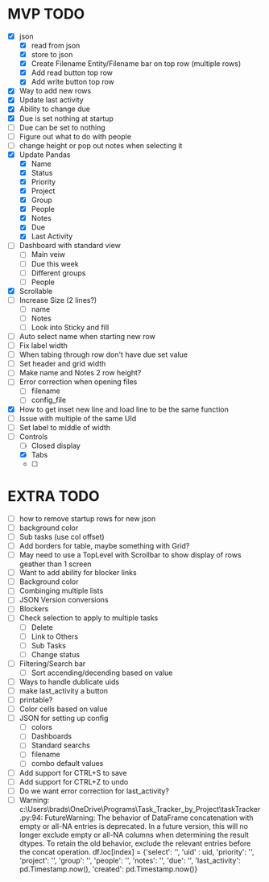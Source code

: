 # MVP TODO
- [x] json
    - [x] read from json
    - [x] store to json
    - [x] Create Filename Entity/Filename bar on top row (multiple rows)
    - [x] Add read button top row
    - [x] Add write button top row
- [x] Way to add new rows
- [x] Update last activity
- [x] Ability to change due
- [x] Due is set nothing at startup
- [ ] Due can be set to nothing
- [ ] Figure out what to do with people
- [ ] change height or pop out notes when selecting it
- [x] Update Pandas
    - [x] Name
    - [x] Status
    - [x] Priority 
    - [x] Project 
    - [x] Group
    - [x] People
    - [x] Notes
    - [x] Due
    - [x] Last Activity
- [ ] Dashboard with standard view
    - [ ] Main veiw
    - [ ] Due this week
    - [ ] Different groups
    - [ ] People
- [x] Scrollable
- [ ] Increase Size (2 lines?)
    - [ ] name
    - [ ] Notes
    - [ ] Look into Sticky and fill
- [ ] Auto select name when starting new row
- [ ] Fix label width
- [ ] When tabing through row don't have due set value
- [ ] Set header and grid width
- [ ] Make name and Notes 2 row height?
- [ ] Error correction when opening files
    - [ ] filename
    - [ ] config_file
- [x] How to get inset new line and load line to be the same function
- [ ] Issue with multiple of the same UId
- [ ] Set label to middle of width
- [ ] Controls
    - [ ] Closed display
    - [x] Tabs
    - [ ] 

# EXTRA TODO
- [ ] how to remove startup rows for new json
- [ ] background color
- [ ] Sub tasks (use col offset)
- [ ] Add borders for table, maybe something with Grid?
- [ ] May need to use a TopLevel with Scrollbar to show display of rows geather than 1 screen
- [ ] Want to add ability for blocker links
- [ ] Background color
- [ ] Combinging multiple lists
- [ ] JSON Version conversions
- [ ] Blockers
- [ ] Check selection to apply to multiple tasks
    - [ ] Delete
    - [ ] Link to Others
    - [ ] Sub Tasks
    - [ ] Change status
- [ ] Filtering/Search bar
    - [ ] Sort accending/decending based on value
- [ ] Ways to handle dublicate uids
- [ ] make last_activity a button
- [ ] printable?
- [ ] Color cells based on value
- [ ] JSON for setting up config
    - [ ] colors
    - [ ] Dashboards
    - [ ] Standard searchs
    - [ ] filename 
    - [ ] combo default values
- [ ] Add support for CTRL+S to save
- [ ] Add support for CTRL+Z to undo
- [ ] Do we want error correction for last_activity?
- [ ] Warning: c:\Users\brads\OneDrive\Programs\Task_Tracker_by_Project\taskTracker.py:94: FutureWarning: The behavior of DataFrame concatenation with empty or all-NA entries is deprecated. In a future version, this will no longer exclude empty or all-NA columns when determining the result dtypes. To retain the old behavior, exclude the relevant entries before the concat operation.
  df.loc[index] = {'select': '', 'uid' : uid, 'priority': '', 'project': '', 'group': '', 'people': '', 'notes': '', 'due': '', 'last_activity': pd.Timestamp.now(), 'created': pd.Timestamp.now()}
